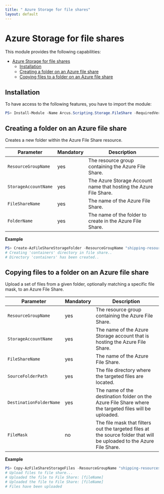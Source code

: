 ```yaml
---
title: " Azure Storage for file shares"
layout: default
---
```


# Azure Storage for file shares
This module provides the following capabilities:
- [Azure Storage for file shares](#azure-storage-for-file-shares)
  - [Installation](#installation)
  - [Creating a folder on an Azure file share](#creating-a-folder-on-an-azure-file-share)
  - [Copying files to a folder on an Azure file share](#copying-files-to-a-folder-on-an-azure-file-share)

## Installation
To have access to the following features, you have to import the module:

```powershell
PS> Install-Module -Name Arcus.Scripting.Storage.FileShare -RequiredVersion 0.4.0
```

## Creating a folder on an Azure file share
Creates a new folder within the Azure File Share resource.

| Parameter            | Mandatory | Description                                                             |
| -------------------- | --------- | ----------------------------------------------------------------------- |
| `ResourceGroupName`  | yes       | The resource group containing the Azure File Share.                     |
| `StorageAccountName` | yes       | The Azure Storage Account name that hosting the Azure File Share. |
| `FileShareName`      | yes       | The name of the Azure File Share.                                       |
| `FolderName`         | yes       | The name of the folder to create in the Azure File Share.               |

**Example**

```powershell
PS> Create-AzFileShareStorageFolder -ResourceGroupName "shipping-resources" -StorageAccountName "tracking-account-storage" -FileShareName "returned" -FolderName "containers"
# Creating 'containers' directory in file share..
# Directory 'containers' has been created..
```

## Copying files to a folder on an Azure file share
Upload a set of files from a given folder, optionally matching a specific file mask, to an Azure File Share.

| Parameter               | Mandatory | Description                                                                                                            |
| ----------------------- | --------- | ---------------------------------------------------------------------------------------------------------------------- |
| `ResourceGroupName`     | yes       | The resource group containing the Azure File Share.                                                                    |
| `StorageAccountName`    | yes       | The name of the Azure Storage account that is hosting the Azure File Share.                                                   |
| `FileShareName`         | yes       |  The name of the Azure File Share.                                                                                     |
| `SourceFolderPath`      | yes       | The file directory where the targeted files are located.                                                               |
| `DestinationFolderName` | yes       | The name of the destination folder on the Azure File Share where the targeted files will be uploaded.                  |
| `FileMask`              | no        | The file mask that filters out the targeted files at the source folder that will be uploaded to the Azure File Share. |

**Example**

```powershell
PS> Copy-AzFileShareStorageFiles -ResourceGroupName "shipping-resources" -StorageAccountName "tracking-account-storage" -FileShareName "returned" -SourceFolderPath "containers" -DestinationFolderName "containers"
# Upload files to file share...
# Uploaded the file to File Share: [fileName]
# Uploaded the file to File Share: [fileName]
# Files have been uploaded
```

